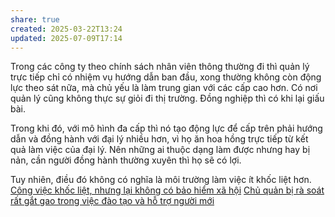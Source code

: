 ```yaml
---
share: true
created: 2025-03-22T13:24
updated: 2025-07-09T17:14
---
```

Trong các công ty theo chính sách nhân viên thông thường đi thì quản lý trực tiếp chỉ có nhiệm vụ hướng dẫn ban đầu, xong thường không còn động lực theo sát nữa, mà chủ yếu là làm trung gian với các cấp cao hơn. Có nơi quản lý cũng không thực sự giỏi đi thị trường. Đồng nghiệp thì có khi lại giấu bài.

Trong khi đó, với mô hình đa cấp thì nó tạo động lực để cấp trên phải hướng dẫn và đồng hành với đại lý nhiều hơn, vì họ ăn hoa hồng trực tiếp từ kết quả làm việc của đại lý. Nên những ai thuộc dạng làm được nhưng hay bị nản, cần người đồng hành thường xuyên thì họ sẽ có lợi.

Tuy nhiên, điều đó không có nghĩa là môi trường làm việc ít khốc liệt hơn. [Công việc khốc liệt, nhưng lại không có bảo hiểm xã hội](../../../%F0%9F%93%90D%E1%BB%B1%20%C3%A1n/Gi%C3%BAp%20nhau%20ki%E1%BA%BFm%20ti%E1%BB%81n/Ch%E1%BA%A1y%20ch%E1%BB%89%20ti%C3%AAu%20cho%20nh%C3%A2n%20vi%C3%AAn%20c%C3%B4ng%20ty/L%C3%A0m%20th%E1%BA%ADt/B%E1%BA%A3o%20hi%E1%BB%83m/Qu%E1%BA%A3n%20l%C3%BD%20nh%C3%A2n%20s%E1%BB%B1/C%C3%B4ng%20vi%E1%BB%87c%20kh%E1%BB%91c%20li%E1%BB%87t,%20nh%C6%B0ng%20l%E1%BA%A1i%20kh%C3%B4ng%20c%C3%B3%20b%E1%BA%A3o%20hi%E1%BB%83m%20x%C3%A3%20h%E1%BB%99i.md)
[Chủ quản bị rà soát rất gắt gao trong việc đào tạo và hỗ trợ người mới](../../../%F0%9F%93%9CT%C3%A0i%20nguy%C3%AAn/Ch%C3%ADnh%20s%C3%A1ch%20c%C3%B4ng%20ty/B%E1%BA%A3o%20hi%E1%BB%83m/Nh%C3%A2n%20s%E1%BB%B1/Cathay/Minh%20b%E1%BA%A1ch%20v%C3%A0%20r%C3%A0ng%20bu%E1%BB%99c/Ch%E1%BB%A7%20qu%E1%BA%A3n%20b%E1%BB%8B%20r%C3%A0%20so%C3%A1t%20r%E1%BA%A5t%20g%E1%BA%AFt%20gao%20trong%20vi%E1%BB%87c%20%C4%91%C3%A0o%20t%E1%BA%A1o%20v%C3%A0%20h%E1%BB%97%20tr%E1%BB%A3%20ng%C6%B0%E1%BB%9Di%20m%E1%BB%9Bi.md)
